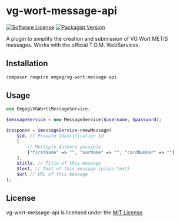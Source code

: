# vg-wort-message-api

[![Software License](https://img.shields.io/badge/license-MIT-brightgreen.svg?style=flat-square)](LICENSE)
[![Packagist Version](https://img.shields.io/packagist/v/emgag/vg-wort-message-api.svg?style=flat-square)](https://packagist.org/packages/emgag/vg-wort-message-api)

A plugin to simplify the creation and submission of VG Wort METIS messages. Works with the official T.O.M. WebServices.

## Installation

```bash
composer require emgag/vg-wort-message-api
```

## Usage

```PHP
use Emgag\VGWort\MessageService;

$messageService = new MessageService($username, $password);

$response = $messageService->newMessage(
    $id, // Private Identification Id
    [
        // Multiple Authors possible
        ["firstName" => "", "surName" => "", "cardNumber" => ""]
    ],
    $title, // Title of this message
    $text, // Text of this message (plain text)
    $url // URL of this message
);
```

## License

vg-wort-message-api is licensed under the [MIT License](http://opensource.org/licenses/MIT).